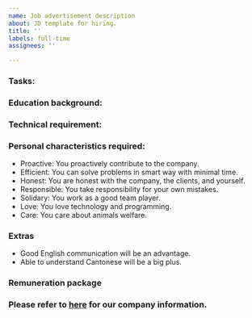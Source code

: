 ```yaml
---
name: Job advertisement description
about: JD template for hiring.
title: ''
labels: full-time
assignees: ''

---
```


### Tasks:

### Education background:

### Technical requirement:

### Personal characteristics required:
- Proactive: You proactively contribute to the company.
- Efficient: You can solve problems in smart way with minimal time. 
- Honest: You are honest with the company, the clients, and yourself.
- Responsible: You take responsibility for your own mistakes.
- Solidary:  You work as a good team player.
- Love: You love technology and programming.
- Care: You care about animals welfare.

### Extras
+ Good English communication will be an advantage.
+ Able to understand Cantonese will be a big plus.  

### Remuneration package

### Please refer to [here](https://verdantsparks.io) for our company information.
